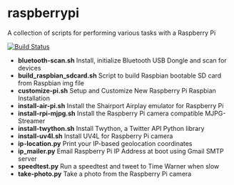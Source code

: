 raspberrypi
=======

A collection of scripts for performing various tasks with a Raspberry Pi

[![Build Status](https://travis-ci.org/swoodford/raspberrypi.svg?branch=master)](https://travis-ci.org/swoodford/raspberrypi)

- **bluetooth-scan.sh** Install, initialize Bluetooth USB Dongle and scan for devices
- **build_raspbian_sdcard.sh** Script to build Raspbian bootable SD card from Raspbian img file
- **customize-pi.sh** Setup and Customize New Raspberry Pi Raspbian Installation
- **install-air-pi.sh** Install the Shairport Airplay emulator for Raspberry Pi
- **install-rpi-mjpg.sh** Install the Raspberry Pi camera compatible MJPG-Streamer
- **install-twython.sh** Install Twython, a Twitter API Python library
- **install-uv4l.sh** Install UV4L for Raspberry Pi camera
- **ip-location.py** Print your IP-based geolocation coordinates
- **ip_mailer.py** Email Raspberry Pi IP Address at boot using Gmail SMTP server
- **speedtest.py** Run a speedtest and tweet to Time Warner when slow
- **take-photo.py** Take a photo from the Raspberry Pi camera

